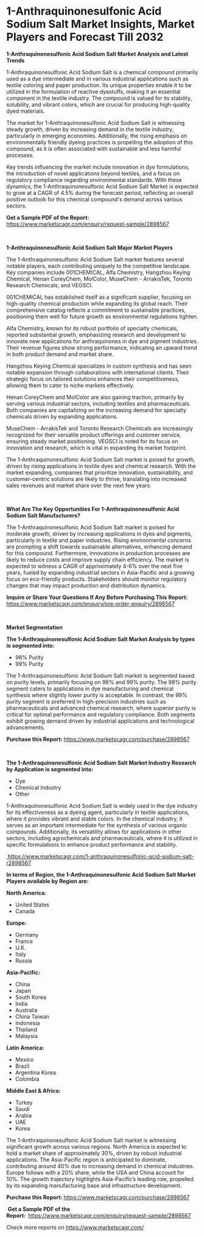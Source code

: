 <p><h1>1-Anthraquinonesulfonic Acid Sodium Salt Market Insights, Market Players and Forecast Till 2032</h1></p><p><strong>1-Anthraquinonesulfonic Acid Sodium Salt Market Analysis and Latest Trends</strong></p>
<p><p>1-Anthraquinonesulfonic Acid Sodium Salt is a chemical compound primarily used as a dye intermediate and in various industrial applications such as textile coloring and paper production. Its unique properties enable it to be utilized in the formulation of reactive dyestuffs, making it an essential component in the textile industry. The compound is valued for its stability, solubility, and vibrant colors, which are crucial for producing high-quality dyed materials.</p><p>The market for 1-Anthraquinonesulfonic Acid Sodium Salt is witnessing steady growth, driven by increasing demand in the textile industry, particularly in emerging economies. Additionally, the rising emphasis on environmentally friendly dyeing practices is propelling the adoption of this compound, as it is often associated with sustainable and less harmful processes. </p><p>Key trends influencing the market include innovation in dye formulations, the introduction of novel applications beyond textiles, and a focus on regulatory compliance regarding environmental standards. With these dynamics, the 1-Anthraquinonesulfonic Acid Sodium Salt Market is expected to grow at a CAGR of 4.5% during the forecast period, reflecting an overall positive outlook for this chemical compound's demand across various sectors.</p></p>
<p><strong>Get a Sample PDF of the Report:&nbsp;</strong> <a href="https://www.marketscagr.com/enquiry/request-sample/2898567?utm_campaign=2782&utm_medium=2&utm_source=Github&utm_content=ia&utm_term=15032025&utm_id=1-anthraquinonesulfonic-acid-sodium-salt">https://www.marketscagr.com/enquiry/request-sample/2898567</a></p>
<p>&nbsp;</p>
<p><strong>1-Anthraquinonesulfonic Acid Sodium Salt Major Market Players</strong></p>
<p><p>The 1-Anthraquinonesulfonic Acid Sodium Salt market features several notable players, each contributing uniquely to the competitive landscape. Key companies include 001CHEMICAL, Alfa Chemistry, Hangzhou Keying Chemical, Henan CoreyChem, MolColor, MuseChem - ArrakisTek, Toronto Research Chemicals, and VEGSCI. </p><p>001CHEMICAL has established itself as a significant supplier, focusing on high-quality chemical production while expanding its global reach. Their comprehensive catalog reflects a commitment to sustainable practices, positioning them well for future growth as environmental regulations tighten.</p><p>Alfa Chemistry, known for its robust portfolio of specialty chemicals, reported substantial growth, emphasizing research and development to innovate new applications for anthraquinones in dye and pigment industries. Their revenue figures show strong performance, indicating an upward trend in both product demand and market share.</p><p>Hangzhou Keying Chemical specializes in custom synthesis and has seen notable expansion through collaborations with international clients. Their strategic focus on tailored solutions enhances their competitiveness, allowing them to cater to niche markets effectively.</p><p>Henan CoreyChem and MolColor are also gaining traction, primarily by serving various industrial sectors, including textiles and pharmaceuticals. Both companies are capitalizing on the increasing demand for specialty chemicals driven by expanding applications.</p><p>MuseChem - ArrakisTek and Toronto Research Chemicals are increasingly recognized for their versatile product offerings and customer service, ensuring steady market positioning. VEGSCI is noted for its focus on innovation and research, which is vital in expanding its market footprint.</p><p>The 1-Anthraquinonesulfonic Acid Sodium Salt market is poised for growth, driven by rising applications in textile dyes and chemical research. With the market expanding, companies that prioritize innovation, sustainability, and customer-centric solutions are likely to thrive, translating into increased sales revenues and market share over the next few years.</p></p>
<p>&nbsp;</p>
<p><strong>What Are The Key Opportunities For 1-Anthraquinonesulfonic Acid Sodium Salt Manufacturers?</strong></p>
<p><p>The 1-Anthraquinonesulfonic Acid Sodium Salt market is poised for moderate growth, driven by increasing applications in dyes and pigments, particularly in textile and paper industries. Rising environmental concerns are prompting a shift towards sustainable alternatives, enhancing demand for this compound. Furthermore, innovations in production processes are likely to reduce costs and improve supply chain efficiency. The market is expected to witness a CAGR of approximately 4-6% over the next five years, fueled by expanding industrial sectors in Asia-Pacific and a growing focus on eco-friendly products. Stakeholders should monitor regulatory changes that may impact production and distribution dynamics.</p></p>
<p><strong>Inquire or Share Your Questions If Any Before Purchasing This Report:</strong> <a href="https://www.marketscagr.com/enquiry/pre-order-enquiry/2898567?utm_campaign=2782&utm_medium=2&utm_source=Github&utm_content=ia&utm_term=15032025&utm_id=1-anthraquinonesulfonic-acid-sodium-salt">https://www.marketscagr.com/enquiry/pre-order-enquiry/2898567</a></p>
<p>&nbsp;</p>
<p><strong>Market Segmentation</strong></p>
<p><strong>The 1-Anthraquinonesulfonic Acid Sodium Salt Market Analysis by types is segmented into:</strong></p>
<p><ul><li>98% Purity</li><li>99% Purity</li></ul></p>
<p><p>The 1-Anthraquinonesulfonic Acid Sodium Salt market is segmented based on purity levels, primarily focusing on 98% and 99% purity. The 98% purity segment caters to applications in dye manufacturing and chemical synthesis where slightly lower purity is acceptable. In contrast, the 99% purity segment is preferred in high-precision industries such as pharmaceuticals and advanced chemical research, where superior purity is critical for optimal performance and regulatory compliance. Both segments exhibit growing demand driven by industrial applications and technological advancements.</p></p>
<p><strong>Purchase this Report:&nbsp;</strong><a href="https://www.marketscagr.com/purchase/2898567?utm_campaign=2782&utm_medium=2&utm_source=Github&utm_content=ia&utm_term=15032025&utm_id=1-anthraquinonesulfonic-acid-sodium-salt">https://www.marketscagr.com/purchase/2898567</a></p>
<p>&nbsp;</p>
<p><strong>The 1-Anthraquinonesulfonic Acid Sodium Salt Market Industry Research by Application is segmented into:</strong></p>
<p><ul><li>Dye</li><li>Chemical Industry</li><li>Other</li></ul></p>
<p><p>1-Anthraquinonesulfonic Acid Sodium Salt is widely used in the dye industry for its effectiveness as a dyeing agent, particularly in textile applications, where it provides vibrant and stable colors. In the chemical industry, it serves as an important intermediate for the synthesis of various organic compounds. Additionally, its versatility allows for applications in other sectors, including agrochemicals and pharmaceuticals, where it is utilized in specific formulations to enhance product performance and stability.</p></p>
<p><a href="https://www.marketscagr.com/1-anthraquinonesulfonic-acid-sodium-salt-r2898567?utm_campaign=2782&utm_medium=2&utm_source=Github&utm_content=ia&utm_term=15032025&utm_id=1-anthraquinonesulfonic-acid-sodium-salt">&nbsp;https://www.marketscagr.com/1-anthraquinonesulfonic-acid-sodium-salt-r2898567</a></p>
<p><strong>In terms of Region, the 1-Anthraquinonesulfonic Acid Sodium Salt Market Players available by Region are:</strong></p>
<p>
    <p> <strong> North America: </strong>
        <ul>
            <li>United States</li>
            <li>Canada</li>
        </ul>
        </p> 
    <p> <strong> Europe: </strong>
        <ul>
            <li>Germany</li>
            <li>France</li>
            <li>U.K.</li>
            <li>Italy</li>
            <li>Russia</li>
        </ul>
        </p> 
    <p> <strong> Asia-Pacific: </strong>
        <ul>
            <li>China</li>
            <li>Japan</li>
            <li>South Korea</li>
            <li>India</li>
            <li>Australia</li>
            <li>China Taiwan</li>
            <li>Indonesia</li>
            <li>Thailand</li>
            <li>Malaysia</li>
        </ul>
        </p> 
    <p> <strong> Latin America: </strong>
        <ul>
            <li>Mexico</li>
            <li>Brazil</li>
            <li>Argentina Korea</li>
            <li>Colombia</li>
        </ul>
        </p> 
    <p> <strong> Middle East & Africa: </strong>
        <ul>
            <li>Turkey</li>
            <li>Saudi</li>
            <li>Arabia</li>
            <li>UAE</li>
            <li>Korea</li>
        </ul>
    </p>
    </p>
<p><p>The 1-Anthraquinonesulfonic Acid Sodium Salt market is witnessing significant growth across various regions. North America is expected to hold a market share of approximately 30%, driven by robust industrial applications. The Asia-Pacific region is anticipated to dominate, contributing around 40% due to increasing demand in chemical industries. Europe follows with a 20% share, while the USA and China account for 10%. The growth trajectory highlights Asia-Pacific’s leading role, propelled by its expanding manufacturing base and infrastructure development.</p></p>
<p><strong>Purchase this Report: </strong><a href="https://www.marketscagr.com/purchase/2898567?utm_campaign=2782&utm_medium=2&utm_source=Github&utm_content=ia&utm_term=15032025&utm_id=1-anthraquinonesulfonic-acid-sodium-salt">https://www.marketscagr.com/purchase/2898567</a></p>
<p>&nbsp;<strong>Get a Sample PDF of the Report:&nbsp;&nbsp;</strong><a href="https://www.marketscagr.com/enquiry/request-sample/2898567?utm_campaign=2782&utm_medium=2&utm_source=Github&utm_content=ia&utm_term=15032025&utm_id=1-anthraquinonesulfonic-acid-sodium-salt">https://www.marketscagr.com/enquiry/request-sample/2898567</a></p>
<p><strong></strong></p>
<p>Check more reports on <a href="https://www.marketscagr.com/?utm_campaign=2782&utm_medium=2&utm_source=Github&utm_content=ia&utm_term=15032025&utm_id=1-anthraquinonesulfonic-acid-sodium-salt">https://www.marketscagr.com/</a></p>